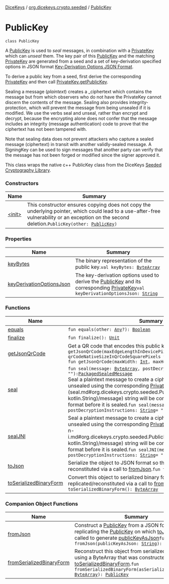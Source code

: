 [DiceKeys](../../index.md) / [org.dicekeys.crypto.seeded](../index.md) / [PublicKey](./index.md)

# PublicKey

`class PublicKey`

A [PublicKey](./index.md) is used to *seal* messages, in combination with a
[PrivateKey](../-private-key/index.md) which can *unseal* them.
The key pair of this [PublicKey](./index.md) and the matching [PrivateKey](../-private-key/index.md) are generated
from a seed and a set of key-derivation specified options in JSON format
[Key-Derivation Options JSON Format](https://dicekeys.github.io/seeded-crypto/key_derivation_options_format.html).

To derive a public key from a seed, first derive the corresponding
[PrivateKey](../-private-key/index.md) and then call [PrivateKey.getPublicKey](../-private-key/get-public-key.md).

Sealing a message (*plaintext*) creates a _ciphertext which contains
the message but from which observers who do not have the PrivateKey
cannot discern the contents of the message.
Sealing also provides integrity-protection, which will prevent the
message from being unsealed if it is modified.
We use the verbs seal and unseal, rather than encrypt and decrypt,
because the encrypting alone does not confer that the message includes
an integrity (message authentication) code to prove that the ciphertext
has not been tampered with.

Note that sealing data does not prevent attackers who capture a sealed message
(ciphertext) in transit with another validly-sealed message. A SigningKey
can be used to sign messages that another party can verify that the
message has not been forged or modified since the signer approved it.

This class wraps the native c++ PublicKey class from the
DiceKeys [Seeded Cryptography Library](https://dicekeys.github.io/seeded-crypto/).

### Constructors

| Name | Summary |
|---|---|
| [&lt;init&gt;](-init-.md) | This constructor ensures copying does not copy the underlying pointer, which could lead to a use-after-free vulnerability or an exception on the second deletion.`PublicKey(other: `[`PublicKey`](./index.md)`)` |

### Properties

| Name | Summary |
|---|---|
| [keyBytes](key-bytes.md) | The binary representation of the public key.`val keyBytes: `[`ByteArray`](https://kotlinlang.org/api/latest/jvm/stdlib/kotlin/-byte-array/index.html) |
| [keyDerivationOptionsJson](key-derivation-options-json.md) | The key-derivation options used to derive the [PublicKey](./index.md) and its corresponding [PrivateKey](../-private-key/index.md)`val keyDerivationOptionsJson: `[`String`](https://kotlinlang.org/api/latest/jvm/stdlib/kotlin/-string/index.html) |

### Functions

| Name | Summary |
|---|---|
| [equals](equals.md) | `fun equals(other: `[`Any`](https://kotlinlang.org/api/latest/jvm/stdlib/kotlin/-any/index.html)`?): `[`Boolean`](https://kotlinlang.org/api/latest/jvm/stdlib/kotlin/-boolean/index.html) |
| [finalize](finalize.md) | `fun finalize(): `[`Unit`](https://kotlinlang.org/api/latest/jvm/stdlib/kotlin/-unit/index.html) |
| [getJsonQrCode](get-json-qr-code.md) | Get a QR code that encodes this public key in JSON format.`fun getJsonQrCode(maxEdgeLengthInDevicePixels: `[`Int`](https://kotlinlang.org/api/latest/jvm/stdlib/kotlin/-int/index.html)` = qrCodeNativeSizeInQrCodeSquarePixels * 2): `[`Bitmap`](https://developer.android.com/reference/android/graphics/Bitmap.html)<br>`fun getJsonQrCode(maxWidth: `[`Int`](https://kotlinlang.org/api/latest/jvm/stdlib/kotlin/-int/index.html)`, maxHeight: `[`Int`](https://kotlinlang.org/api/latest/jvm/stdlib/kotlin/-int/index.html)`): `[`Bitmap`](https://developer.android.com/reference/android/graphics/Bitmap.html) |
| [seal](seal.md) | `fun seal(message: `[`ByteArray`](https://kotlinlang.org/api/latest/jvm/stdlib/kotlin/-byte-array/index.html)`, postDecryptionInstructions: `[`String`](https://kotlinlang.org/api/latest/jvm/stdlib/kotlin/-string/index.html)` = ""): `[`PackagedSealedMessage`](../-packaged-sealed-message/index.md)<br>Seal a plaintext message to create a ciphertext which can only be unsealed using the corresponding [PrivateKey](../-private-key/index.md). The [message](seal.md#org.dicekeys.crypto.seeded.PublicKey$seal(kotlin.String, kotlin.String)/message) string will be converted to UTF8 binary format before it is sealed.`fun seal(message: `[`String`](https://kotlinlang.org/api/latest/jvm/stdlib/kotlin/-string/index.html)`, postDecryptionInstructions: `[`String`](https://kotlinlang.org/api/latest/jvm/stdlib/kotlin/-string/index.html)` = ""): `[`PackagedSealedMessage`](../-packaged-sealed-message/index.md) |
| [sealJNI](seal-j-n-i.md) | Seal a plaintext message to create a ciphertext which can only be unsealed using the corresponding [PrivateKey](../-private-key/index.md). The [message](seal-j-n-i.md#org.dicekeys.crypto.seeded.PublicKey$sealJNI(kotlin.ByteArray, kotlin.String)/message) string will be converted to UTF8 binary format before it is sealed.`fun sealJNI(message: `[`ByteArray`](https://kotlinlang.org/api/latest/jvm/stdlib/kotlin/-byte-array/index.html)`, postDecryptionInstructions: `[`String`](https://kotlinlang.org/api/latest/jvm/stdlib/kotlin/-string/index.html)` = ""): `[`Long`](https://kotlinlang.org/api/latest/jvm/stdlib/kotlin/-long/index.html) |
| [toJson](to-json.md) | Serialize the object to JSON format so that it can later be reconstituted via a call to [fromJson](from-json.md).`fun toJson(): `[`String`](https://kotlinlang.org/api/latest/jvm/stdlib/kotlin/-string/index.html) |
| [toSerializedBinaryForm](to-serialized-binary-form.md) | Convert this object to serialized binary form so that this object can be replicated/reconstituted via a call to [fromSerializedBinaryForm](from-serialized-binary-form.md)`fun toSerializedBinaryForm(): `[`ByteArray`](https://kotlinlang.org/api/latest/jvm/stdlib/kotlin/-byte-array/index.html) |

### Companion Object Functions

| Name | Summary |
|---|---|
| [fromJson](from-json.md) | Construct a [PublicKey](./index.md) from a JSON format string, replicating the [PublicKey](./index.md) on which [toJson](to-json.md) was called to generate [publicKeyAsJson](from-json.md#org.dicekeys.crypto.seeded.PublicKey.Companion$fromJson(kotlin.String)/publicKeyAsJson)`fun fromJson(publicKeyAsJson: `[`String`](https://kotlinlang.org/api/latest/jvm/stdlib/kotlin/-string/index.html)`): `[`PublicKey`](./index.md) |
| [fromSerializedBinaryForm](from-serialized-binary-form.md) | Reconstruct this object from serialized binary form using a ByteArray that was constructed via [toSerializedBinaryForm](to-serialized-binary-form.md).`fun fromSerializedBinaryForm(asSerializedBinaryForm: `[`ByteArray`](https://kotlinlang.org/api/latest/jvm/stdlib/kotlin/-byte-array/index.html)`): `[`PublicKey`](./index.md) |
